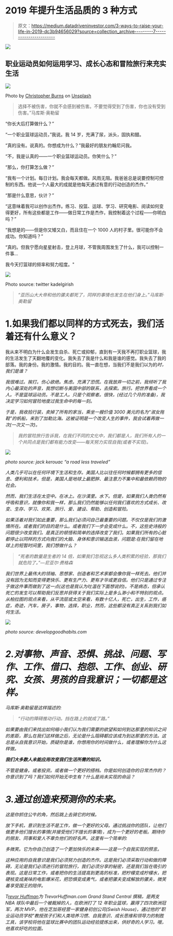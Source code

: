 # 2019 年提升生活品质的 3 种方式

> 原文：<https://medium.datadriveninvestor.com/3-ways-to-raise-your-life-in-2019-dc3b94656029?source=collection_archive---------7----------------------->

[![](img/62acbce6fcc1e8d6f3b66b23a40dcb9a.png)](http://www.track.datadriveninvestor.com/1B9E)

## 职业运动员如何运用学习、成长心态和冒险旅行来充实生活

![](img/05e5cdd50949b96d50e7dfd4a3ff1b20.png)

Photo by [Christopher Burns](https://unsplash.com/@christopher__burns?utm_source=medium&utm_medium=referral) on [Unsplash](https://unsplash.com?utm_source=medium&utm_medium=referral)

> 选择不被伤害，你就不会感到被伤害。不要觉得受到了伤害，你也没有受到伤害。”马库斯·奥勒留

“你长大后打算做什么？”

“一个职业篮球运动员，”我说。我 14 岁，充满了尿，派头，固执和醋。

“真的没有。说真的。你想成为什么？”我最好的朋友约翰尼问我。

“不，我是认真的——一个职业篮球运动员。你笑什么？”

“那么，你打算怎么做？”

“我有一个计划。每日计划。我会每天都做。风雨无阻。我爸爸总是说要控制可控制的东西。他说一个人最大的成就是他每天通过有意的行动创造的杰作。”

“那是什么意思，伙计？”

“这意味着我可以创作出杰作。练习、投篮、运球、学习、研究电影、阅读如何变得更好，所有这些都是工作——做日常工作是杰作，我控制着这个过程——你明白吗？”

“我想是的——但是你又矮又白，而且住在一个 1000 人的村子里。很可能你不会成功。你知道吗？”

“真的。但我宁愿向星星射击，登上月球，不管我周围发生了什么，我可以控制一件事…

我今天打篮球的频率和努力程度。"

![](img/2c40f0d213a643efe00d912a37e7572d.png)

Photo source: twitter kadelgirish

> *“亚历山大大帝和他的骡夫都死了，同样的事情也发生在他们身上。”马库斯·奥勒留*

# 1.如果我们都以同样的方式死去，我们活着还有什么意义？

我从来不明白为什么会发生自杀、死亡或抑郁，直到有一天我不再打职业篮球，我的生活发生了天翻地覆的变化。我失去了我是什么和我是谁的感觉。我失去了我的部落。我的身份。我的激情。我的目的。我一直在想，当我们不是我们以为的*时，我们是谁？*

*我很难过。挨打。伤心欲绝。焦虑。充满了恐慌。在我放弃一切之前，我倾听了我内心最深处的声音，我想切断与美国中部的联系，去探索。旅行。把世界看成一个人。不是篮球运动员。不是工人。只是个观察者。很快，(经过几个月的准备)，我决定学习如何冒险地度过我生命中的每一刻。*

*于是，我收拾行装，卖掉了所有的家当，乘坐一艘价值 3000 美元的名为“淑女拖鞋”的帆船，来到了加勒比海。这被证明是一个改变人生的事件，我会试着再做一次(一次又一次)。*

> *我的冒险旅行告诉我，在我们不同的文化中，我们都是人，我们所有人的一个共同点是我们都有能力改变——每天努力实现自我(或者不实现)。*

*![](img/0cefdd4d21eebb5e9e3ccbb4cc3e43a6.png)*

*photo source: jack kerouac “a road less traveled”*

*人类几乎可以在任何环境下生活和生存。美国人比以往任何时候都拥有更多的信息、便利和技术，但是，美国人是地球上最肥胖、最注意力不集中和最依赖药物的社会。*

*然而，我们生活在太空中。在冰上。在沙漠里。水下。但是，如果我们人类仍然有呼吸和意识，就像你和我一样，那么我们仍然能够以任何我们喜欢的方式成长、改变、生存、学习、欢笑、旅行、爱、建设、帮助、创造和冒险。*

*如果活着对我们如此重要，那么我们必须问自己最重要的问题。不仅仅是我们的激情所在。或者我们的目的是什么。或者我们下一步会变成什么。不，这些史诗般的问题很少改变我们。是真正的顿悟和简单的选择改变了我们。如果我们所有的心脏都停止以同样的方式向我们的大脑、身体和意识输送血液，问题是:在我们留在地球上的短暂时间里，我们想做什么？*

> *“死者的数量是生者的 14 倍，如果我们忽视这么多人类积累的经验，那我们就危险了。”—尼亚尔·费格森*

*我们世界上最伟大的领袖、思想家、创造者和艺术家都会像你我一样死去。他们并没有因为无知而变得更快乐、更有生产力、更有才华或更自信。他们只是通过专注于做这件事而做到了这一点(这也是我认为吐温在下面想说的)。不是病态，但承认死亡的发生可以帮助我们反思并获得关于我们实际上是多么渺小和不特别的观点。从柏拉图的观点来看，从平流层或太空来看，有数十亿人，死亡，出生，工作，癌症，奇迹，汽车，房子，事物，选择，职业，然而，这些都没有真正关系到我们如何生活。*

*![](img/cc0509272157952d5242c2caf9a8cf35.png)*

*photo source: developgoodhabits.com*

# *2.对事物、声音、恐惧、挑战、问题、写作、工作、借口、抱怨、工作、创业、研究、女孩、男孩的自我意识；一切都是这样。*

*马库斯·奥勒留是这样描述的:*

> *“行动的障碍推动行动。挡在路上的就成了路。”*

*如果要由我们来找出如何缩小我们认为我们需要的欲望和如何到达那里的知识之间的差距，那么在我们这样做之后，无论是什么阻碍都应该成为到达那里的方法。这总是从自我意识开始，质疑你是谁，你想用你的时间做什么，或者理解你为什么这样做。*

***我们大多数人未能应用改变我们生活所需的知识。***

*不管是健身。或者投资。或者做一个更好的搭档。你是如何创造你的日常杰作的？你意识到了吗？我们如何开始无中生有？什么是尚未实现的命运？*

# *3.通过创造来预测你的未来。*

*这是你抓住公牛的角，然后跳上去骑它的时候。*

*放下手机，意识到生活不是工作，做一个更好的父母。通过挑战你的团队，让他们做更多他们擅长的事情(并接受他们不擅长的事情)，成为一个更好的老板。期待你的朋友、同事和爱人不辜负他们的好名声。这里有一个简单的:*

*多微笑。它为你自己创造了一个更加快乐的未来——这是一个自我实现的预言。*

*这种应用的自我意识是我们必须努力创造的杰作。这是我们必须采取行动和做的障碍，无论是我们必须进行的冒险旅行，我们必须分享的秘密，还是我们旨在吸引的表现。这是日常工作，或者把你的生活提高到更高的标准，把柠檬变成柠檬水，把硬核变成美味的电影爆米花，把恐惧变成勇气，或者把骡夫变成解放的骡夫，微笑着享受国王的陪伴。*

*T[revor Huffman](https://medium.com/@Trevor_Huffman)*为 TrevorHuffman.com Grand Stand Central 撰稿，是两支 NBA 球队中最后一个被裁掉的人，在欧洲打了 12 年职业篮球，赢得了四次欧洲冠军，两次 MVP。他在芝加哥经营一家健身初创公司(Swish House)，通过他的“职业运动员学校”教授孩子们和人类培养习惯、自我意识、成长思维和领导力的制胜工具，该学校将他在篮球比赛中的团队运动经验提炼出来，供好奇的人学习。哦，他喜欢好吃的拉面。**